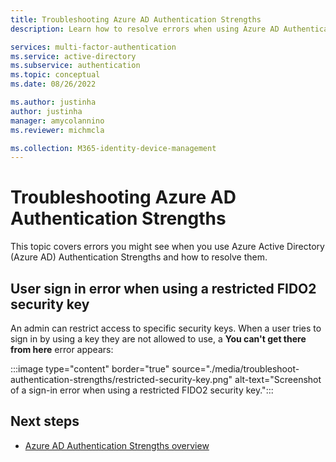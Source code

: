 ```yaml
---
title: Troubleshooting Azure AD Authentication Strengths
description: Learn how to resolve errors when using Azure AD Authentication Strengths.

services: multi-factor-authentication
ms.service: active-directory
ms.subservice: authentication
ms.topic: conceptual
ms.date: 08/26/2022

ms.author: justinha
author: justinha
manager: amycolannino
ms.reviewer: michmcla

ms.collection: M365-identity-device-management
---
```

# Troubleshooting Azure AD Authentication Strengths

This topic covers errors you might see when you use Azure Active Directory (Azure AD) Authentication Strengths and how to resolve them.  

## User sign in error when using a restricted FIDO2 security key
An admin can restrict access to specific security keys. When a user tries to sign in by using a key they are not allowed to use, a **You can't get there from here** error appears:

:::image type="content" border="true" source="./media/troubleshoot-authentication-strengths/restricted-security-key.png" alt-text="Screenshot of a sign-in error when using a restricted FIDO2 security key.":::

## Next steps

- [Azure AD Authentication Strengths overview](concept-authentication-strengths.md)
